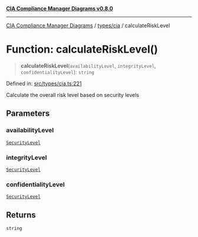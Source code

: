 [**CIA Compliance Manager Diagrams v0.8.0**](../../../README.md)

***

[CIA Compliance Manager Diagrams](../../../modules.md) / [types/cia](../README.md) / calculateRiskLevel

# Function: calculateRiskLevel()

> **calculateRiskLevel**(`availabilityLevel`, `integrityLevel`, `confidentialityLevel`): `string`

Defined in: [src/types/cia.ts:221](https://github.com/Hack23/cia-compliance-manager/blob/fa2f95f029cdcd192b3882a37d0d34753edcd349/src/types/cia.ts#L221)

Calculate the overall risk level based on security levels

## Parameters

### availabilityLevel

[`SecurityLevel`](../type-aliases/SecurityLevel.md)

### integrityLevel

[`SecurityLevel`](../type-aliases/SecurityLevel.md)

### confidentialityLevel

[`SecurityLevel`](../type-aliases/SecurityLevel.md)

## Returns

`string`
